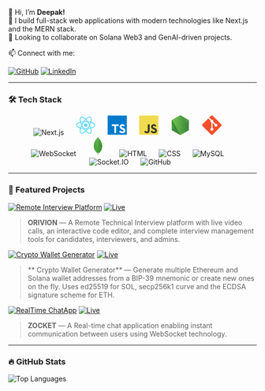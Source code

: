 👋 Hi, I’m **Deepak!**  
👀 I build full-stack web applications with modern technologies like Next.js and the MERN stack.  
💬 Looking to collaborate on Solana Web3 and GenAI-driven projects.  

📫 Connect with me:

[![GitHub](https://img.shields.io/badge/GitHub-000?logo=github&logoColor=white)](https://github.com/dpokk)
[![LinkedIn](https://img.shields.io/badge/LinkedIn-0A66C2?logo=linkedin&logoColor=white)](https://www.linkedin.com/in/deepak-reddy-455r/)

---

### 🛠️ Tech Stack

<div align="center">

<img src="https://cdn.jsdelivr.net/gh/devicons/devicon@latest/icons/nextjs/nextjs-original.svg" alt="Next.js" width="40" height="40" style="margin-right:20px;"/> 
<img src="https://raw.githubusercontent.com/devicons/devicon/master/icons/react/react-original.svg" alt="React.js" width="40" height="40" style="margin-right:20px;"/>
<img src="https://raw.githubusercontent.com/devicons/devicon/master/icons/typescript/typescript-original.svg" alt="TypeScript" width="40" height="40" style="margin-right:20px;"/>
<img src="https://raw.githubusercontent.com/devicons/devicon/master/icons/javascript/javascript-original.svg" alt="JavaScript" width="40" height="40" style="margin-right:20px;"/>
<img src="https://raw.githubusercontent.com/devicons/devicon/master/icons/nodejs/nodejs-original.svg" alt="Node.js" width="40" height="40" style="margin-right:20px;"/>
<img src="https://raw.githubusercontent.com/devicons/devicon/master/icons/git/git-original.svg" alt="Git" width="40" height="40" style="margin-right:20px;"/>
<img src="https://cdn-icons-png.flaticon.com/512/906/906361.png" alt="WebSocket" width="40" height="40" style="margin-right:20px;"/>
<img src="https://raw.githubusercontent.com/devicons/devicon/master/icons/mongodb/mongodb-original.svg" alt="MongoDB" width="40" height="40" style="margin-right:20px;"/>
<img src="https://cdn.jsdelivr.net/gh/devicons/devicon@latest/icons/html5/html5-original.svg" alt="HTML" width="40" height="40" style="margin-right:20px;"/>
<img src="https://cdn.jsdelivr.net/gh/devicons/devicon@latest/icons/css3/css3-original.svg" alt="CSS" width="40" height="40" style="margin-right:20px;"/>
<img src="https://cdn.jsdelivr.net/gh/devicons/devicon@latest/icons/mysql/mysql-original.svg" alt="MySQL" width="40" height="40" style="margin-right:20px;"/>
<img src="https://cdn.jsdelivr.net/gh/devicons/devicon@latest/icons/socketio/socketio-original.svg" alt="Socket.IO" width="40" height="40" style="margin-right:20px;"/>
<img src="https://cdn-icons-png.flaticon.com/512/25/25231.png" alt="GitHub" width="40" height="40" style="margin-right:10px;"/>

</div>

---

### 🚀 Featured Projects

[![Remote Interview Platform](https://img.shields.io/badge/Project-Remote%20Interview%20Platform-blue?style=for-the-badge&logo=typescript)](https://github.com/dpokk/orivion) 
[![Live](https://img.shields.io/badge/Live-brightgreen?style=for-the-badge&logo=vercel&logoColor=white)](https://orivion.vercel.app/)  
> **ORIVION** — A Remote Technical Interview platform with live video calls, an interactive code editor, and complete interview management tools for candidates, interviewers, and admins.

[![Crypto Wallet Generator](https://img.shields.io/badge/Project-Crypto%20Wallet%20Generator-purple?style=for-the-badge&logo=vercel&logoColor=white)](https://github.com/dpokk/web-wallet-generator)
[![Live](https://img.shields.io/badge/Live-brightgreen?style=for-the-badge&logo=vercel&logoColor=white)](https://web-wallet-generator.vercel.app/)  
> ** Crypto Wallet Generator** — Generate multiple Ethereum and Solana wallet addresses from a BIP-39 mnemonic or create new ones on the fly. Uses ed25519 for SOL, secp256k1 curve and the ECDSA signature scheme for ETH.

[![RealTime ChatApp](https://img.shields.io/badge/Project-RealTime%20ChatApp-green?style=for-the-badge&logo=socketdotio&logoColor=white)](https://github.com/dpokk/realtime-chatapp) 
[![Live](https://img.shields.io/badge/Live-brightgreen?style=for-the-badge&logo=vercel&logoColor=white)](https://zocket-xr6r.onrender.com)  
> **ZOCKET** — A Real-time chat application enabling instant communication between users using WebSocket technology.

---

### 🔥 GitHub Stats

![Top Languages](https://github-readme-stats.vercel.app/api/top-langs/?username=dpokk&layout=compact&theme=dark)
